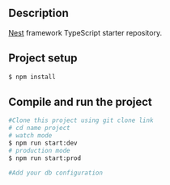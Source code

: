 
## Description

[Nest](https://github.com/nestjs/nest) framework TypeScript starter repository.

## Project setup

```bash
$ npm install
```

## Compile and run the project

```bash
#Clone this project using git clone link
# cd name project
# watch mode
$ npm run start:dev
# production mode
$ npm run start:prod

#Add your db configuration 
```

